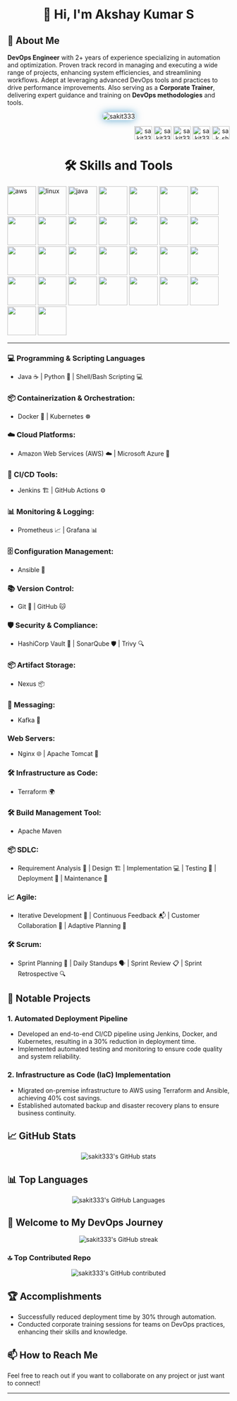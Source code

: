 <h1 align="center">👋 Hi, I'm Akshay Kumar S</h1>

## 🌟 About Me 
<p>
  <strong>DevOps Engineer</strong> with 2+ years of experience specializing in automation and optimization. Proven track record in managing and executing a wide range of projects, enhancing system efficiencies, and streamlining workflows. Adept at leveraging advanced DevOps tools and practices to drive performance improvements. Also serving as a <strong>Corporate Trainer</strong>, delivering expert guidance and training on <strong>DevOps methodologies</strong> and tools.
</p>
<p align="center">
  <p align="center">
    <img 
        src="https://komarev.com/ghpvc/?username=sakit333&label=Profile%20Views&color=0e75b6&style=flat-square" 
        alt="sakit333" 
        style="border-radius: 8px; box-shadow: 0px 0px 15px rgba(0, 119, 182, 0.6); animation: pulse 2s infinite;" 
    />
</p>

<style>
    @keyframes pulse {
        0% {
            transform: scale(1);
            box-shadow: 0px 0px 15px rgba(0, 119, 182, 0.6);
        }
        50% {
            transform: scale(1.05);
            box-shadow: 0px 0px 25px rgba(0, 119, 182, 0.8);
        }
        100% {
            transform: scale(1);
            box-shadow: 0px 0px 15px rgba(0, 119, 182, 0.6);
        }
    }
</style>
<p align="right">
<a href="https://www.linkedin.com/in/akshay-kumar-s-11ba69278?utm_source=share&utm_campaign=share_via&utm_content=profile&utm_medium=android_app" target="blank"><img align="center" src="https://raw.githubusercontent.com/rahuldkjain/github-profile-readme-generator/master/src/images/icons/Social/linked-in-alt.svg" alt="sakit333" height="30" width="40" /></a>
<a href="https://x.com/Sakdevang?t=VkhoxWQGUpPq3PtcA5z_FA&s=08" target="blank"><img align="center" src="https://raw.githubusercontent.com/rahuldkjain/github-profile-readme-generator/master/src/images/icons/Social/twitter.svg" alt="sakit333" height="30" width="40" /></a>
<a href="mailto:sak528264@gmail.com" target="blank"><img align="center" src="https://logos-world.net/wp-content/uploads/2020/11/Gmail-Logo-2013-2020.png" alt="sakit333" height="30" width="40" /></a>
<a href="https://github.com/sakit333" target="blank"><img align="center" src="https://raw.githubusercontent.com/rahuldkjain/github-profile-readme-generator/master/src/images/icons/Social/github.svg" alt="sakit333" height="30" width="40" /></a>
<a href="https://www.instagram.com/sak_shetty" target="_blank">
    <img align="center" src="https://raw.githubusercontent.com/rahuldkjain/github-profile-readme-generator/master/src/images/icons/Social/instagram.svg" alt="sak_shetty" height="30" width="40" />
</a>
</p>

<h1 align="center">🛠️ Skills and Tools</h1>
<p>
  <img src="https://encrypted-tbn0.gstatic.com/images?q=tbn:ANd9GcQSObhWW7gEGNs1r3kbEXIeWuIDC74C6p5RVQ&s" alt="aws" width="65" style="display: inline-block;"/>
  <img src="https://static-00.iconduck.com/assets.00/linux-icon-1719x2048-gi8asnz4.png" alt="linux" width="65" style="display: inline-block;"/>
  <img src="https://static-00.iconduck.com/assets.00/java-icon-1511x2048-6ikx8301.png" alt="java" width="65" style="display: inline-block;"/>
  <img src="https://cdn3.iconfinder.com/data/icons/logos-and-brands-adobe/512/267_Python-512.png" width="65" style="display: inline-block;"/>
  <img src="https://user-images.githubusercontent.com/51070104/268566349-c41e65a5-2ab9-4b54-8cbc-350ab6da746c.png" width="65" style="display: inline-block;"/>
  <img src="https://cdn.icon-icons.com/icons2/2415/PNG/512/docker_original_logo_icon_146556.png" width="65" style="display: inline-block;"/>
  <img src="https://static-00.iconduck.com/assets.00/kubernetes-icon-2048x1995-r1q3f8n7.png" width="65" style="display: inline-block;"/>
  <img src="https://upload.wikimedia.org/wikipedia/commons/thumb/e/e9/Jenkins_logo.svg/1200px-Jenkins_logo.svg.png" width="65" style="display: inline-block;"/>
  <img src="https://encrypted-tbn0.gstatic.com/images?q=tbn:ANd9GcRb8iiGIMaw9J6UVatENir9XF4tybDnbWiAVQ&s" width="65" style="display: inline-block;"/>
  <img src="https://logowik.com/content/uploads/images/ansible3554.jpg" width="65" style="display: inline-block;"/>
  <img src="https://static-00.iconduck.com/assets.00/terraform-icon-1803x2048-hodrzd3t.png" width="65" style="display: inline-block;"/>
  <img src="https://thumbs.dreamstime.com/b/sql-database-server-isolated-flat-web-mobile-icon-word-vector-illustration-modern-background-128839153.jpg" width="65" style="display: inline-block;"/>
  <img src="https://static.vecteezy.com/system/resources/previews/015/824/700/original/sh-file-format-icon-free-vector.jpg" width="65" style="display: inline-block;"/>
  <img src="https://upload.wikimedia.org/wikipedia/commons/thumb/f/fa/Microsoft_Azure.svg/2048px-Microsoft_Azure.svg.png" width="65" style="display: inline-block;"/>
  <img src="https://cdn.pixabay.com/photo/2022/01/30/13/33/github-6980894_960_720.png" width="65" style="display: inline-block;"/>
  <img src="https://encrypted-tbn0.gstatic.com/images?q=tbn:ANd9GcSwod0EgYh6ixNJuzJAZt413WNM0SX8RrUJsg&s" width="65" style="display: inline-block;"/>
  <img src="https://static-00.iconduck.com/assets.00/prometheus-icon-511x512-1vmxbcxr.png" width="65" style="display: inline-block;"/>
  <img src="https://media.licdn.com/dms/image/D4D12AQHzE1oIZYll5w/article-cover_image-shrink_720_1280/0/1674467662411?e=2147483647&v=beta&t=GS0gLQDx5zjLsfWlJUHbC08_mxhfyom4VJJVTROFoKY" width="65" style="display: inline-block;"/>
  <img src="https://e7.pngegg.com/pngimages/630/547/png-clipart-kafka-vertical-logo-tech-companies-thumbnail.png" width="65" style="display: inline-block;"/>
  <img src="https://static-00.iconduck.com/assets.00/file-type-nginx-icon-1793x2048-yt5u3fm7.png" width="65" style="display: inline-block;"/>
  <img src="https://upload.wikimedia.org/wikipedia/commons/thumb/f/fe/Apache_Tomcat_logo.svg/2560px-Apache_Tomcat_logo.svg.png" width="65" style="display: inline-block;"/>
  <img src="https://cdn.prod.website-files.com/5f10ed4c0ebf7221fb5661a5/5f2af61146c55b6e172fa5b3_NexusRepo_Icon.png" width="65" style="display: inline-block;"/>
  <img src="https://static.vecteezy.com/system/resources/previews/013/313/458/non_2x/html-icon-3d-rendering-illustration-vector.jpg" width="65" style="display: inline-block;"/>
  <img src="https://w7.pngwing.com/pngs/456/654/png-transparent-json-filetype-icon.png" width="65" style="display: inline-block;"/>
  <img src="https://miro.medium.com/v2/resize:fit:266/1*4kAaqUfUWKZVP1qtspKJjg.png" width="65" style="display: inline-block;"/>
  <img src="https://cdn.worldvectorlogo.com/logos/fastapi.svg" width="65" style="display: inline-block;"/>
  <img src="https://encrypted-tbn0.gstatic.com/images?q=tbn:ANd9GcSrPmNWAtnroI424NFmJBwNtUs6YIL_eVXHjA&s" width="65" style="display: inline-block;"/>
  <img src="https://encrypted-tbn0.gstatic.com/images?q=tbn:ANd9GcSS2AdlDW2zV-hyPiVcC7YcDJzMFqhzZFoekw&s" width="65" style="display: inline-block;"/>
  <img src="https://encrypted-tbn0.gstatic.com/images?q=tbn:ANd9GcTmJoxiAXVIxedd5WnxL3yepJpACK2lmCSl9w&s" width="65" style="display: inline-block;"/>
  <img src="https://cdn3.iconfinder.com/data/icons/social-media-2169/24/social_media_social_media_logo_git-512.png" width="65" style="display: inline-block;"/>
</p>

---
### 💻 Programming & Scripting Languages 
- Java ☕ | Python 🐍 | Shell/Bash Scripting 💻

### 📦 Containerization & Orchestration: 
- Docker 🐳 | Kubernetes ☸️

### ☁️ Cloud Platforms: 
- Amazon Web Services (AWS) ☁️ | Microsoft Azure 🔵 

### 🔄 CI/CD Tools: 
- Jenkins 🏗️ | GitHub Actions ⚙️ 

### 📊 Monitoring & Logging: 
- Prometheus 📈 | Grafana 📊 

### 🗄️ Configuration Management: 
- Ansible 📜 
### 📚 Version Control: 
- Git 🐙 | GitHub 🐱 

### 🛡️ Security & Compliance: 
- HashiCorp Vault 🔐 | SonarQube 🛡️ | Trivy 🔍 

### 📦 Artifact Storage: 
- Nexus 📦 

### 📡 Messaging: 
- Kafka 📨 

### Web Servers: 
- Nginx 🌐 | Apache Tomcat 📡 

### 🛠️ Infrastructure as Code: 
- Terraform 🌍 

### 🛠️ Build Management Tool: 
- Apache Maven 

### 📦 SDLC: 
- Requirement Analysis 📝 | Design 🏗️ | Implementation 💻 | Testing 🧪 | Deployment 🚀 | Maintenance 🔧

### 📈 Agile: 
- Iterative Development 🔄 | Continuous Feedback 📬 | Customer Collaboration 🤝 | Adaptive Planning 📅

### 🛠️ Scrum: 
- Sprint Planning 📅 | Daily Standups 🗣️ | Sprint Review 📋 | Sprint Retrospective 🔍
<!-- ## 🎓 Certifications
- AWS Certified Solutions Architect – Associate 🏅
- Certified Kubernetes Administrator (CKA) 🏅
- Docker Certified Associate 🏅 -->

## 🚀 Notable Projects
### 1. **Automated Deployment Pipeline**
- Developed an end-to-end CI/CD pipeline using Jenkins, Docker, and Kubernetes, resulting in a 30% reduction in deployment time.
- Implemented automated testing and monitoring to ensure code quality and system reliability.

### 2. **Infrastructure as Code (IaC) Implementation**
- Migrated on-premise infrastructure to AWS using Terraform and Ansible, achieving 40% cost savings.
- Established automated backup and disaster recovery plans to ensure business continuity.

<!-- ### 3. **Centralized Logging and Monitoring System**
- Set up an ELK stack to centralize logs from multiple microservices, enhancing troubleshooting and performance monitoring.
- Integrated Grafana with Prometheus for real-time system monitoring and alerting. -->

## 📈 GitHub Stats
<p align="center"> 
  <img src="https://github-readme-stats.vercel.app/api?username=sakit333&show_icons=true&theme=radical" alt="sakit333's GitHub stats" />
</p>

## 📊 Top Languages
<p align="center"> 
  <img src="https://github-readme-stats.vercel.app/api/top-langs/?username=sakit333&layout=compact&theme=radical" alt="sakit333's GitHub Languages" />
</p>

## 👋 Welcome to My DevOps Journey
<p align="center">
  <img src="https://github-readme-streak-stats.herokuapp.com/?user=sakit333&theme=radical" alt="sakit333's GitHub streak" />
</p>

### 🔝 Top Contributed Repo
<p align="center">
  <img src="https://github-contributor-stats.vercel.app/api?username=sakit333&limit=5&theme=flat&combine_all_yearly_contributions=true" alt="sakit333's GitHub contributed" />
</p>

## 🏆 Accomplishments
- Successfully reduced deployment time by 30% through automation.
- Conducted corporate training sessions for teams on DevOps practices, enhancing their skills and knowledge.

<!-- ## 💬 Testimonials
> "Sakit333 is a highly skilled DevOps Engineer who consistently delivers top-notch solutions. Their ability to streamline complex processes is truly impressive." - Jane Doe, CTO at TechCorp

> "Working with Sakit333 has been a pleasure. Their expertise in CI/CD and cloud infrastructure has significantly improved our development workflow." - John Smith, Lead Developer at DevSolutions
-->

<!-- ## 🌐 Connect with Me
- [LinkedIn](https://www.linkedin.com/in/akshay-kumar-s-11ba69278?utm_source=share&utm_campaign=share_via&utm_content=profile&utm_medium=android_app) 🔗
- [Twitter](https://x.com/Sakdevang?t=VkhoxWQGUpPq3PtcA5z_FA&s=08) 🐦
- [Email](mailto:sak528264@gmail.com.com) 📧 -->


## 📫 How to Reach Me
Feel free to reach out if you want to collaborate on any project or just want to connect!

---
